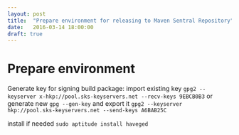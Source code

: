 ```yaml
---
layout: post
title:  "Prepare environment for releasing to Maven Sentral Repository"
date:   2016-03-14 18:00:00
draft: true
---
```


# Prepare environment

Generate key for signing build package:
import existing key ```gpg2 --keyserver x-hkp://pool.sks-keyservers.net --recv-keys 9EBCB0B3```
or generate new ```gpg --gen-key```
and export it ```gpg2 --keyserver hkp://pool.sks-keyservers.net --send-keys A6BAB25C```

install if needed ```sudo aptitude install haveged```


